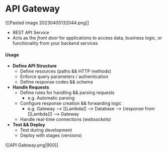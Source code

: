 # API Gateway
![[Pasted image 20230405132044.png]]
- REST API Service
- Acts as the *front door* for applications to access data, business logic, or functionality from your backend services

#### Usage
- **Define API Structure**
	- Define resources (paths && HTTP methods)
	- Enforce query parameters / authentication
	- Define response codes && schema
- **Handle Requests**
	- Define rules for handling && parsing requests
		- e.g. Automatic parsing
	- Configure response creation && forwarding logic
		- e.g. Gateway --> [[Lambda]] --> Database --> (response from [[Lambda]]) --> Gateway
	- Handle real-time connections (*websockets*)
- **Test && Deploy**
	- Test during development
	- Deploy with stages (versions)


![[API Gateway.png|900]]